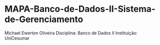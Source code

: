 # MAPA-Banco-de-Dados-II-Sistema-de-Gerenciamento
Michael Ewerton Oliveira Disciplina: Banco de Dados II Instituição: UniCesumar
